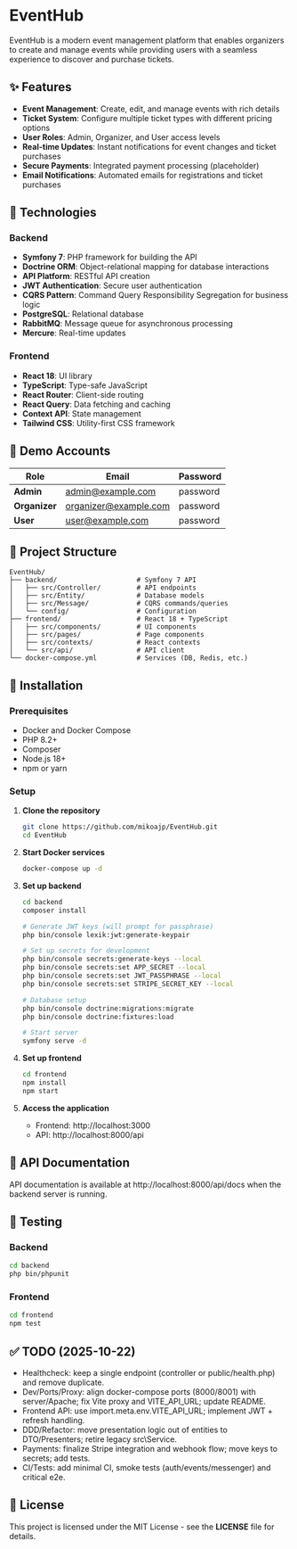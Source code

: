 # EventHub


EventHub is a modern event management platform that enables organizers to create and manage events while providing users with a seamless experience to discover and purchase tickets.

## ✨ Features

- **Event Management**: Create, edit, and manage events with rich details
- **Ticket System**: Configure multiple ticket types with different pricing options
- **User Roles**: Admin, Organizer, and User access levels
- **Real-time Updates**: Instant notifications for event changes and ticket purchases
- **Secure Payments**: Integrated payment processing (placeholder)
- **Email Notifications**: Automated emails for registrations and ticket purchases

## 🚀 Technologies

### Backend
- **Symfony 7**: PHP framework for building the API
- **Doctrine ORM**: Object-relational mapping for database interactions
- **API Platform**: RESTful API creation
- **JWT Authentication**: Secure user authentication
- **CQRS Pattern**: Command Query Responsibility Segregation for business logic
- **PostgreSQL**: Relational database
- **RabbitMQ**: Message queue for asynchronous processing
- **Mercure**: Real-time updates

### Frontend
- **React 18**: UI library
- **TypeScript**: Type-safe JavaScript
- **React Router**: Client-side routing
- **React Query**: Data fetching and caching
- **Context API**: State management
- **Tailwind CSS**: Utility-first CSS framework

## 🔑 Demo Accounts

| Role | Email | Password |
|------|-------|----------|
| **Admin** | admin@example.com | password |
| **Organizer** | organizer@example.com | password |
| **User** | user@example.com | password |

## 📁 Project Structure

```
EventHub/
├── backend/                    # Symfony 7 API
│   ├── src/Controller/         # API endpoints
│   ├── src/Entity/             # Database models
│   ├── src/Message/            # CQRS commands/queries
│   └── config/                 # Configuration
├── frontend/                   # React 18 + TypeScript
│   ├── src/components/         # UI components
│   ├── src/pages/              # Page components
│   ├── src/contexts/           # React contexts
│   └── src/api/                # API client
└── docker-compose.yml          # Services (DB, Redis, etc.)
```

## 🔧 Installation

### Prerequisites

- Docker and Docker Compose
- PHP 8.2+
- Composer
- Node.js 18+
- npm or yarn

### Setup

1. **Clone the repository**
   ```bash
   git clone https://github.com/mikoajp/EventHub.git
   cd EventHub
   ```

2. **Start Docker services**
   ```bash
   docker-compose up -d
   ```

3. **Set up backend**
   ```bash
   cd backend
   composer install
   
   # Generate JWT keys (will prompt for passphrase)
   php bin/console lexik:jwt:generate-keypair
   
   # Set up secrets for development
   php bin/console secrets:generate-keys --local
   php bin/console secrets:set APP_SECRET --local
   php bin/console secrets:set JWT_PASSPHRASE --local
   php bin/console secrets:set STRIPE_SECRET_KEY --local
   
   # Database setup
   php bin/console doctrine:migrations:migrate
   php bin/console doctrine:fixtures:load
   
   # Start server
   symfony serve -d
   ```

4. **Set up frontend**
   ```bash
   cd frontend
   npm install
   npm start
   ```

5. **Access the application**
    - Frontend: http://localhost:3000
    - API: http://localhost:8000/api

## 📝 API Documentation

API documentation is available at http://localhost:8000/api/docs when the backend server is running.

## 🧪 Testing

### Backend
```bash
cd backend
php bin/phpunit
```

### Frontend
```bash
cd frontend
npm test
```

## ✅ TODO (2025-10-22)
- Healthcheck: keep a single endpoint (controller or public/health.php) and remove duplicate.
- Dev/Ports/Proxy: align docker-compose ports (8000/8001) with server/Apache; fix Vite proxy and VITE_API_URL; update README.
- Frontend API: use import.meta.env.VITE_API_URL; implement JWT + refresh handling.
- DDD/Refactor: move presentation logic out of entities to DTO/Presenters; retire legacy src\Service.
- Payments: finalize Stripe integration and webhook flow; move keys to secrets; add tests.
- CI/Tests: add minimal CI, smoke tests (auth/events/messenger) and critical e2e.

## 📜 License

This project is licensed under the MIT License - see the **LICENSE** file for details.